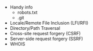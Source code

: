 * Handy info
	* robots.txt
	* .git
* Locale/Remote File Inclusion (LFI/RFI)
* Directory/Path Traversal
* Cross-site request forgery (CSRF)
* Server-side request forgery (SSRF)
* WHOIS